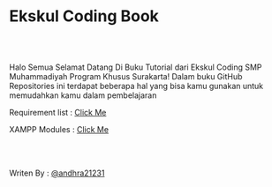 # Ekskul Coding Book
<br><br>

<p> Halo Semua Selamat Datang Di Buku Tutorial dari Ekskul Coding SMP Muhammadiyah Program Khusus Surakarta! Dalam buku GitHub Repositories ini terdapat beberapa hal yang bisa kamu gunakan untuk memudahkan kamu dalam pembelajaran</p>
<p> Requirement list : <a href="https://github.com/smpkska/ekskul-coding/blob/main/requirement.md">Click Me</a></p>
<p> XAMPP Modules : <a href="https://github.com/smpkska/ekskul-coding/blob/main/XAMPP.md">Click Me</a></p>
<br><br>
<p>Writen By : <a href="https://github.com/andhra21231">@andhra21231</a></p>
